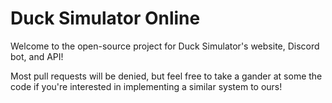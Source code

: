 # Duck Simulator Online
Welcome to the open-source project for Duck Simulator's website, Discord bot, and API!

Most pull requests will be denied, but feel free to take a gander at some the code if you're interested in implementing a similar system to ours!
